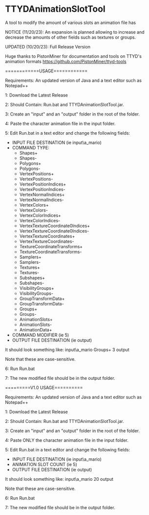 # TTYDAnimationSlotTool
A tool to modify the amount of various slots an animation file has

NOTICE (11/20/23): An expansion is planned allowing to increase and decrease the amounts of other fields such as textures or groups.

UPDATED (10/20/23): Full Release Version

Huge thanks to PistonMiner for documentation and tools on TTYD's animation formats https://github.com/PistonMiner/ttyd-tools

============USAGE============

Requirements: An updated version of Java and a text editor such as Notepad++

1: Download the Latest Release

2: Should Contain: Run.bat and TTYDAnimationSlotTool.jar.

3: Create an "input" and an "output" folder in the root of the folder.

4: Paste the character animation file in the input folder.

5: Edit Run.bat in a text editor and change the following fields:
  - INPUT FILE DESTINATION (ie input\\a_mario)
  - COMMAND TYPE:
    - Shapes+
    - Shapes-
    - Polygons+
    - Polygons-
    - VertexPositions+
    - VertexPositions-
    - VertexPositionIndices+
    - VertexPositionIndices-
    - VertexNormalIndices+
    - VertexNormalIndices-
    - VertexColors+
    - VertexColors-
    - VertexColorIndices+
    - VertexColorIndices-
    - VertexTextureCoordinate0Indices+
    - VertexTextureCoordinate0Indices-
    - VertexTextureCoordinates+
    - VertexTextureCoordinates-
    - TextureCoordinateTransforms+
    - TextureCoordinateTransforms-
    - Samplers+
    - Samplers-
    - Textures+
    - Textures-
    - Subshapes+
    - Subshapes-
    - VisibilityGroups+
    - VisibilityGroups-
    - GroupTransformData+
    - GroupTransformData-
    - Groups+
    - Groups-
    - AnimationSlots+
    - AnimationSlots-
    - AnimationData+
  - COMMAND MODIFIER (ie 5)
  - OUTPUT FILE DESTINATION (ie output)

It should look something like: input\\a_mario Groups+ 3 output

Note that these are case-sensitive.

6: Run Run.bat

7: The new modified file should be in the output folder.





=========V1.0 USAGE==========

Requirements: An updated version of Java and a text editor such as Notepad++

1: Download the Latest Release

2: Should Contain: Run.bat and TTYDAnimationSlotTool.jar.

3: Create an "input" and an "output" folder in the root of the folder.

4: Paste ONLY the character animation file in the input folder.

5: Edit Run.bat in a text editor and change the following fields:
  - INPUT FILE DESTINATION (ie input\\a_mario)
  - ANIMATION SLOT COUNT (ie 5)
  - OUTPUT FILE DESTINATION (ie output)

It should look something like: input\\a_mario 20 output

Note that these are case-sensitive.

6: Run Run.bat

7: The new modified file should be in the output folder.
